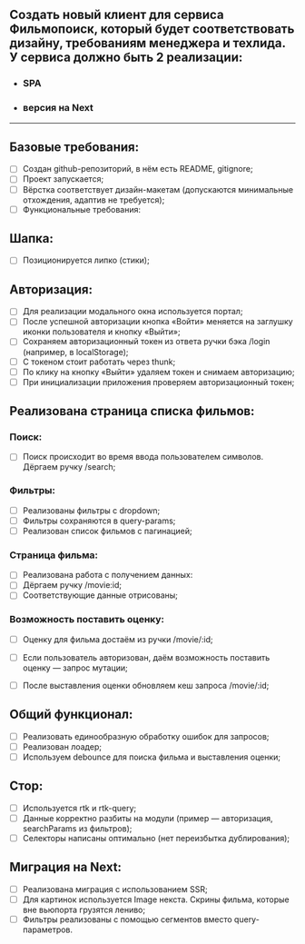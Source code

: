 ## Создать новый клиент для сервиса Фильмопоиск, который будет соответствовать дизайну, требованиям менеджера и техлида. У сервиса должно быть 2 реализации:

- ### SPA
- ### версия на Next
_______________

## Базовые требования:

- [ ] Создан github-репозиторий, в нём есть README, gitignore;
- [ ] Проект запускается;
- [ ] Вёрстка соответствует дизайн-макетам (допускаются минимальные отхождения, адаптив не требуется);
- [ ] Функциональные требования:

## Шапка:

- [ ] Позиционируется липко (стики);

## Авторизация:

- [ ] Для реализации модального окна используется портал;
- [ ] После успешной авторизации кнопка «Войти» меняется на заглушку иконки пользователя и кнопку «Выйти»;
- [ ] Сохраняем авторизационный токен из ответа ручки бэка /login (например, в localStorage);
- [ ] С токеном стоит работать через thunk;
- [ ] По клику на кнопку «Выйти» удаляем токен и снимаем авторизацию;
- [ ] При инициализации приложения проверяем авторизационный токен;

## Реализована страница списка фильмов:

### Поиск:
- [ ] Поиск происходит во время ввода пользователем символов. Дёргаем ручку /search;

### Фильтры:
- [ ] Реализованы фильтры с dropdown;
- [ ] Фильтры сохраняются в query-params;
- [ ] Реализован список фильмов с пагинацией;

### Страница фильма:

- [ ] Реализована работа с получением данных:
- [ ] Дёргаем ручку /movie:id;
- [ ] Соответствующие данные отрисованы;

### Возможность поставить оценку:

- [ ] Оценку для фильма достаём из ручки /movie/:id;
- [ ] Если пользователь авторизован, даём возможность поставить оценку — запрос мутации;
- [ ] После выставления оценки обновляем кеш запроса /movie/:id;


## Общий функционал:

- [ ] Реализовать единообразную обработку ошибок для запросов;
- [ ] Реализован лоадер;
- [ ] Используем debounce для поиска фильма и выставления оценки;

## Стор:

- [ ] Используется rtk и rtk-query;
- [ ] Данные корректно разбиты на модули (пример — авторизация, searchParams из фильтров);
- [ ] Селекторы написаны оптимально (нет переизбытка дублирования);

## Миграция на Next:

- [ ] Реализована миграция с использованием SSR;
- [ ] Для картинок используется Image некста. Скрины фильма, которые вне вьюпорта грузятся лениво;
- [ ] Фильтры реализованы с помощью сегментов вместо query-параметров.
